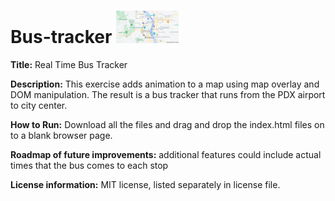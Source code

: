 # Bus-tracker <img src="portlandmap.png" width=100px>

**Title:** Real Time Bus Tracker

**Description:**  This exercise adds animation to a map using map overlay and DOM manipulation. The result is a bus tracker that runs from the PDX airport to city center. 

**How to Run:** Download all the files and drag and drop the index.html files on to a blank browser page. 

**Roadmap of future improvements:** additional features could include actual times that the bus comes to each stop

**License information:** MIT license, listed separately in license file. 
